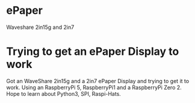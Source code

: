 # ePaper
Waveshare 2in15g and 2in7 
# Trying to get an ePaper Display  to work
 Got an WaveShare 2in15g and a 2in7 ePaper Display and trying to get it to work. Using an RaspberryPi 5, RaspberryPi1 and a RaspberryPi Zero 2.
 Hope to learn about Python3, SPI, Raspi-Hats.
